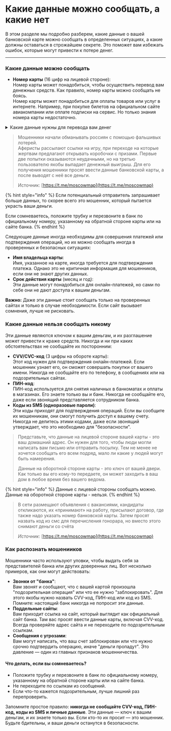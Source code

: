 # Какие данные можно сообщать, а какие нет

В этом разделе мы подробно разберем, какие данные о вашей банковской карте можно сообщать в определенных ситуациях, а какие должны оставаться в строжайшем секрете. Это поможет вам избежать ошибок, которые могут привести к потере денег.

***

### **Какие данные можно сообщать**

* **Номер карты** (16 цифр на лицевой стороне):\
  Номер карты может понадобиться, чтобы осуществить перевод вам денежных средств. Как правило, номер карты можно сообщать не боясь. \
  Номер карты может понадобиться для оплаты товаров или услуг в интернете. Например, при покупке билетов на официальном сайте авиакомпании или оплате подписки на сервис. Но только знания номера карты недостаточно.&#x20;

<details>

<summary>Какие данные нужны для перевода вам денег</summary>

1. **Перевод на карту через приложение банка**:
   * Номер карты получателя (16 цифр).
   * Иногда ФИО получателя (если система запрашивает).
2. **Перевод через СБП (Система быстрых платежей)**:
   * Номер телефона, привязанный к карте получателя.
3. **Перевод по реквизитам (например, для юридических лиц)**:
   * Номер счета (20 цифр).
   * Название банка.
   * БИК банка.
   * Корреспондентский счет.
   * ФИО получателя.

</details>

> Мошенники начали обманывать россиян с помощью фальшивых лотерей. \
> Аферисты рассылают ссылки на игру, при переходе на которые жертвам предлагают открывать коробочки с призами. Первые две попытки оказываются неудачными, но на третью пользователю якобы выпадает денежный выигрыш. Для его получения мошенники просят ввести данные банковской карты, а после выводят с неё все деньги.
>
> Источник: [https://t.me/moscowmap](https://t.me/moscowmap)

{% hint style="info" %}
Если потенциальный отправитель запрашивает больше данных, то скорее всего это мошенник, который пытается украсть ваши деньги.&#x20;

Если сомневаетесь, положите трубку и перезвоните в банк по официальному номеру, указанному на обратной стороне карты или на сайте банка.&#x20;
{% endhint %}

Следующие данные иногда необходимы для совершения платежей или подтверждения операций, но их можно сообщать иногда в проверенных и безопасных ситуациях:

* **Имя владельца карты**:\
  Имя, указанное на карте, иногда требуется для подтверждения платежа. Однако это не критичная информация для мошенников, если они не знают других данных.
* **Срок действия карты** (месяц и год):\
  Эти данные могут понадобиться для онлайн-платежей, но сами по себе они не дают доступа к вашим деньгам.

**Важно:** Даже эти данные стоит сообщать только на проверенных сайтах и только в случае необходимости. Если сайт вызывает сомнения, лучше не рисковать.

### **Какие данные нельзя сообщать никому**

Эти данные являются ключом к вашим деньгам, и их разглашение может привести к краже средств. Никогда и ни при каких обстоятельствах не сообщайте их посторонним:

* **CVV/CVC-код** (3 цифры на обороте карты):\
  Этот код нужен для подтверждения онлайн-платежей. Если мошенник узнает его, он сможет совершать покупки от вашего имени. Никогда не сообщайте его по телефону, в сообщениях или на подозрительных сайтах.
* **ПИН-код**:\
  ПИН-код используется для снятия наличных в банкоматах и оплаты в магазинах. Его знаете только вы и банк. Никогда не сообщайте его, даже если звонящий представляется сотрудником банка.
* **Коды из SMS (одноразовые пароли)**:\
  Эти коды приходят для подтверждения операций. Если вы сообщите их мошенникам, они смогут получить доступ к вашему счету. Никогда не делитесь этими кодами, даже если звонящий утверждает, что это необходимо для "безопасности".

> Представьте, что данные на лицевой стороне вашей карты - это ваш домашний адрес. Он нужен для того, чтобы люди могли написать вам письмо или отправить посылку. Тем не менее не хочется сообщать его всем подряд, мало ли какие у людей могут быть намерения.&#x20;
>
> Данные на оборотной стороне карты - это ключ от вашей двери. Как только вы его кому-то передаете, он может заходить в ваш дом в любое время без вашего ведома.&#x20;

{% hint style="info" %}
Данные с лицевой стороны сообщать можно. \
Данные на оборотной стороне карты - нельзя.&#x20;
{% endhint %}

> В сети размещают объявления с вакансиями, кандидаты откликаются, их «принимают» на работу, присылают договор, где также надо указать номер банковской карты. Затем просят назвать код из смс для перечисления гонорара, но вместо этого снимают деньги со счёта
>
> _Источник_: [https://t.me/moscowmap](https://t.me/moscowmap)

### **Как распознать мошенииков**

Мошенники часто используют уловки, чтобы выдать себя за представителей банка или других доверенных лиц. Вот несколько примеров, как они могут действовать:

* **Звонки от "банка"**:\
  Вам звонят и сообщают, что с вашей картой произошла "подозрительная операция" или что ее нужно "заблокировать". Для этого якобы нужно назвать CVV-код, ПИН-код или код из SMS. Помните: настоящий банк никогда не попросит эти данные.
* **Поддельные сайты**:\
  Вам приходит ссылка на сайт, который выглядит как официальный сайт банка. Там вас просят ввести данные карты, включая CVV-код. Всегда проверяйте адрес сайта и не переходите по подозрительным ссылкам.
* **Сообщения с угрозами**:\
  Вам могут написать, что ваш счет заблокирован или что нужно срочно подтвердить операцию, иначе "деньги пропадут". Это давление — один из главных признаков мошенничества.

#### **Что делать, если вы сомневаетесь?**

* Положите трубку и перезвоните в банк по официальному номеру, указанному на обратной стороне карты или на сайте банка.
* Не переходите по ссылкам из сообщений.
* Если что-то кажется подозрительным, лучше лишний раз перепроверить.

Запомните простое правило: **никогда не сообщайте CVV-код, ПИН-код, коды из SMS и личные данные**. Эти данные — ключ к вашим деньгам, и их знаете только вы. Если кто-то их просит — это мошенник. Будьте бдительны, и ваши деньги останутся в безопасности.
